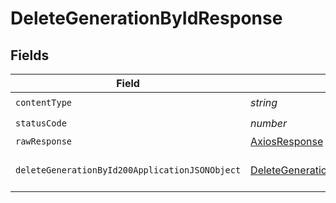# DeleteGenerationByIdResponse


## Fields

| Field                                                                                                       | Type                                                                                                        | Required                                                                                                    | Description                                                                                                 |
| ----------------------------------------------------------------------------------------------------------- | ----------------------------------------------------------------------------------------------------------- | ----------------------------------------------------------------------------------------------------------- | ----------------------------------------------------------------------------------------------------------- |
| `contentType`                                                                                               | *string*                                                                                                    | :heavy_check_mark:                                                                                          | N/A                                                                                                         |
| `statusCode`                                                                                                | *number*                                                                                                    | :heavy_check_mark:                                                                                          | N/A                                                                                                         |
| `rawResponse`                                                                                               | [AxiosResponse](https://axios-http.com/docs/res_schema)                                                     | :heavy_minus_sign:                                                                                          | N/A                                                                                                         |
| `deleteGenerationById200ApplicationJSONObject`                                                              | [DeleteGenerationById200ApplicationJSON](../../models/operations/deletegenerationbyid200applicationjson.md) | :heavy_minus_sign:                                                                                          | Responses for DELETE /generations/{id}                                                                      |